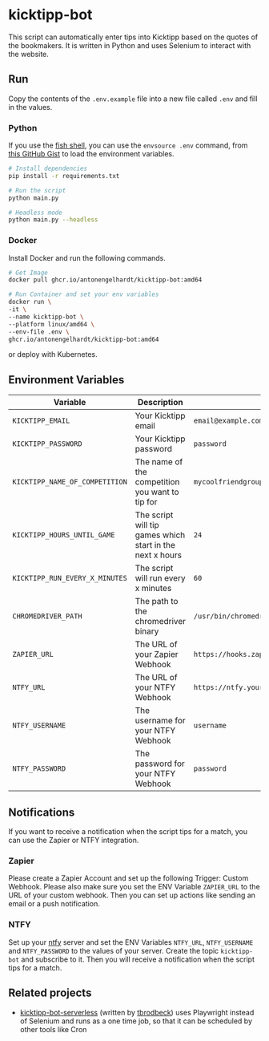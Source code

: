 # kicktipp-bot

This script can automatically enter tips into Kicktipp based on the quotes of the bookmakers. It is written in Python and uses Selenium to interact with the website.

## Run

Copy the contents of the `.env.example` file into a new file called `.env` and fill in the values.

### Python

If you use the [fish shell](https://fishshell.com/), you can use the `envsource .env` command, from [this GitHub Gist](https://gist.github.com/nikoheikkila/dd4357a178c8679411566ba2ca280fcc) to load the environment variables.

```bash
# Install dependencies
pip install -r requirements.txt

# Run the script
python main.py

# Headless mode
python main.py --headless
```

### Docker

Install Docker and run the following commands.

```bash
# Get Image
docker pull ghcr.io/antonengelhardt/kicktipp-bot:amd64

# Run Container and set your env variables
docker run \
-it \
--name kicktipp-bot \
--platform linux/amd64 \
--env-file .env \
ghcr.io/antonengelhardt/kicktipp-bot:amd64
```

or deploy with Kubernetes.

## Environment Variables

| Variable | Description | Example | Required |
| --- | --- | --- | --- |
| `KICKTIPP_EMAIL` | Your Kicktipp email | `email@example.com` | Yes |
| `KICKTIPP_PASSWORD` | Your Kicktipp password | `password` | Yes |
| `KICKTIPP_NAME_OF_COMPETITION` | The name of the competition you want to tip for | `mycoolfriendgroup` | Yes |
| `KICKTIPP_HOURS_UNTIL_GAME` | The script will tip games which start in the next x hours | `24` | No |
| `KICKTIPP_RUN_EVERY_X_MINUTES` | The script will run every x minutes | `60` | No |
| `CHROMEDRIVER_PATH` | The path to the chromedriver binary | `/usr/bin/chromedriver` | No |
| `ZAPIER_URL` | The URL of your Zapier Webhook | `https://hooks.zapier.com/hooks/catch/123456/abcdef/` | No |
| `NTFY_URL` | The URL of your NTFY Webhook | `https://ntfy.your-domain.com` | No |
| `NTFY_USERNAME` | The username for your NTFY Webhook | `username` | No |
| `NTFY_PASSWORD` | The password for your NTFY Webhook | `password` | No |

## Notifications

If you want to receive a notification when the script tips for a match, you can use the Zapier or NTFY integration.

### Zapier

Please create a Zapier Account and set up the following Trigger: Custom Webhook. Please also make sure you set the ENV Variable `ZAPIER_URL` to the URL of your custom webhook. Then you can set up actions like sending an email or a push notification.

### NTFY

Set up your [ntfy](https://github.com/binwiederhier/ntfy?tab=readme-ov-file) server and set the ENV Variables `NTFY_URL`, `NTFY_USERNAME` and `NTFY_PASSWORD` to the values of your server. Create the topic `kicktipp-bot` and subscribe to it. Then you will receive a notification when the script tips for a match.

## Related projects

- [kicktipp-bot-serverless](https://github.com/tbrodbeck/kicktipp-bot-serverless) (written by [tbrodbeck](https://github.com/tbrodbeck)) uses Playwright instead of Selenium and runs as a one time job, so that it can be scheduled by other tools like Cron
